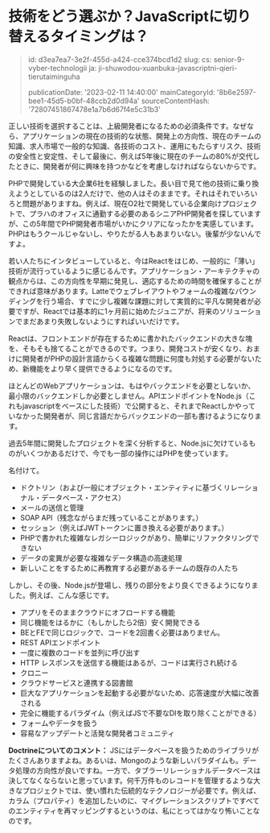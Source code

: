 技術をどう選ぶか？JavaScriptに切り替えるタイミングは？
================================

> id: d3ea7ea7-3e2f-455d-a424-cce374bcd1d2
> slug:
> 	cs: senior-9-vyber-technologii
> 	ja: ji-shuwodou-xuanbuka-javascriptni-qieri-tierutaiminguha
> 
> publicationDate: '2023-02-11 14:40:00'
> mainCategoryId: '8b6e2597-bee1-45d5-b0bf-48ccb2d0d94a'
> sourceContentHash: '72807451867478e1a7b6d67f4e5c31b3'

正しい技術を選択することは、上級開発者になるための必須条件です。なぜなら、アプリケーションの現在の技術的な状態、開発上の方向性、現在のチームの知識、求人市場で一般的な知識、各技術のコスト、運用にもたらすリスク、技術の安全性と安定性、そして最後に、例えば5年後に現在のチームの80%が交代したときに、開発者が何に興味を持つかなどを考慮しなければならないからです。

PHPで開発している大企業6社を経験しました。長い目で見て他の技術に乗り換えようとしているのは2人だけで、他の人はそのままです。それはそれでいろいろと問題がありますね。例えば、現在O2社で開発している企業向けプロジェクトで、プラハのオフィスに通勤する必要のあるシニアPHP開発者を探していますが、この5年間でPHP開発者市場がいかにクリアになったかを実感しています。PHPはもうクールじゃないし、やりたがる人もあまりいない。後輩が少ないんですよ。

若い人たちにインタビューしていると、今はReactをはじめ、一般的に「薄い」技術が流行っているように感じるんです。アプリケーション・アーキテクチャの観点からは、この方向性を早期に発見し、適応するための時間を確保することができれば意味があります。Latteでウェブレイアウトやフォームの複雑なパウンディングを行う場合、すでに少し複雑な課題に対して実質的に平凡な開発者が必要ですが、Reactでは基本的に1ヶ月前に始めたジュニアが、将来のソリューションでまだあまり失敗しないようにすればいいだけです。

Reactは、フロントエンドが存在するために書かれたバックエンドの大きな塊を、そもそも捨てることができるのです。つまり、開発コストが安くなり、おまけに開発者がPHPの設計言語からくる複雑な問題に何度も対処する必要がないため、新機能をより早く提供できるようになるのです。

ほとんどのWebアプリケーションは、もはやバックエンドを必要としないか、最小限のバックエンドしか必要としません。APIエンドポイントをNode.js（これもjavascriptをベースにした技術）で公開すると、それまでReactしかやっていなかった開発者が、同じ言語だからバックエンドの一部も書けるようになります。

過去5年間に開発したプロジェクトを深く分析すると、Node.jsに欠けているものがいくつかあるだけで、今でも一部の操作にはPHPを使っています。

名付けて。

- ドクトリン（および一般にオブジェクト・エンティティに基づくリレーショナル・データベース・アクセス）
- メールの送信と管理
- SOAP API（残念ながらまだ残っていることがあります。）
- セッション（例えばJWTトークンに置き換える必要があります。）
- PHPで書かれた複雑なレガシーロジックがあり、簡単にリファクタリングできない
- データの変異が必要な複雑なデータ構造の高速処理
- 新しいことをするために再教育する必要があるチームの既存の人たち

しかし、その後、Node.jsが登場し、残りの部分をより良くできるようになりました。例えば、こんな感じです。

- アプリをそのままクラウドにオフロードする機能
- 同じ機能をはるかに（もしかしたら2倍）安く開発できる
- BEとFEで同じロジックで、コードを2回書く必要はありません。
- REST APIエンドポイント
- 一度に複数のコードを並列に呼び出す
- HTTP レスポンスを送信する機能はあるが、コードは実行され続ける
- クロニー
- クラウドサービスと連携する図書館
- 巨大なアプリケーションを起動する必要がないため、応答速度が大幅に改善される
- 完全に機能するパラダイム（例えばJSで不要なDIを取り除くことができる）
- フォームやデータを扱う
- 容易なアップデートと活発な開発者コミュニティ

**Doctrineについてのコメント：** JSにはデータベースを扱うためのライブラリがたくさんありますよね。あるいは、Mongoのような新しいパラダイムも。データ処理の方向性が良いですね。一方で、タブラーリレーショナルデータベースは決してなくならないと思っています。何千万件ものレコードを管理するような大きなプロジェクトでは、使い慣れた伝統的なテクノロジーが必要です。例えば、カラム（プロパティ）を追加したいのに、マイグレーションスクリプトですべてのエンティティを再マッピングするというのは、私にとってはかなり怖いことなのです。
